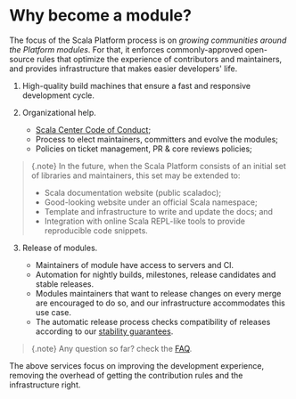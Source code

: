 # Why become a module?

The focus of the Scala Platform process is on *growing communities
around the Platform modules*. For that, it enforces commonly-approved
open-source rules that optimize the experience of contributors and
maintainers, and provides infrastructure that makes easier developers'
life.

1.  High-quality build machines that ensure a fast and responsive development cycle.
    
2.  Organizational help.

    *  [Scala Center Code of Conduct](https://contributors.scala-lang.org/t/please-read-scala-code-of-conduct/28);
    *  Process to elect maintainers, committers and evolve the modules;
    *  Policies on ticket management, PR & core reviews policies;
    
> {.note}
> In the future, when the Scala Platform consists of an initial set of libraries
> and maintainers, this set may be extended to:
>   *  Scala documentation website (public scaladoc);
>   *  Good-looking website under an official Scala namespace;
>   *  Template and infrastructure to write and update the docs; and
>   *  Integration with online Scala REPL-like tools to provide reproducible code snippets.
    
3.  Release of modules.

    *  Maintainers of module have access to servers and CI.
    *  Automation for nightly builds, milestones, release candidates and stable releases.
    *  Modules maintainers that want to release changes on every merge are
       encouraged to do so, and our infrastructure accommodates this use case.
    *  The automatic release process checks compatibility of releases according
       to our [stability guarantees](policies.md#release).
       
> {.note}
> Any question so far? check the [FAQ](faq.md).

The above services focus on improving the development experience,
removing the overhead of getting the contribution rules and the infrastructure
right.
